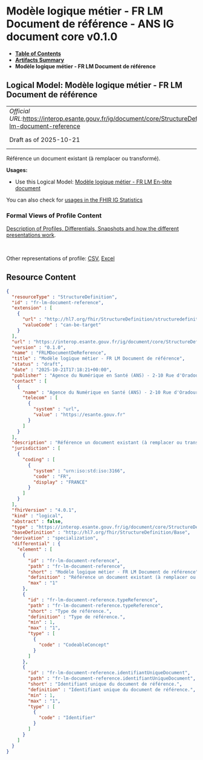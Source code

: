 # Modèle logique métier - FR LM Document de référence - ANS IG document core v0.1.0

* [**Table of Contents**](toc.md)
* [**Artifacts Summary**](artifacts.md)
* **Modèle logique métier - FR LM Document de référence**

## Logical Model: Modèle logique métier - FR LM Document de référence 

| | |
| :--- | :--- |
| *Official URL*:https://interop.esante.gouv.fr/ig/document/core/StructureDefinition/fr-lm-document-reference | *Version*:0.1.0 |
| Draft as of 2025-10-21 | *Computable Name*:FRLMDocumentDeReference |

 
Référence un document existant (à remplacer ou transformé). 

**Usages:**

* Use this Logical Model: [Modèle logique métier - FR LM En-tête document](StructureDefinition-fr-lm-entete-document.md)

You can also check for [usages in the FHIR IG Statistics](https://packages2.fhir.org/xig/ans.document.fr.core|current/StructureDefinition/fr-lm-document-reference)

### Formal Views of Profile Content

 [Description of Profiles, Differentials, Snapshots and how the different presentations work](http://build.fhir.org/ig/FHIR/ig-guidance/readingIgs.html#structure-definitions). 

 

Other representations of profile: [CSV](StructureDefinition-fr-lm-document-reference.csv), [Excel](StructureDefinition-fr-lm-document-reference.xlsx) 



## Resource Content

```json
{
  "resourceType" : "StructureDefinition",
  "id" : "fr-lm-document-reference",
  "extension" : [
    {
      "url" : "http://hl7.org/fhir/StructureDefinition/structuredefinition-type-characteristics",
      "valueCode" : "can-be-target"
    }
  ],
  "url" : "https://interop.esante.gouv.fr/ig/document/core/StructureDefinition/fr-lm-document-reference",
  "version" : "0.1.0",
  "name" : "FRLMDocumentDeReference",
  "title" : "Modèle logique métier - FR LM Document de référence",
  "status" : "draft",
  "date" : "2025-10-21T17:18:21+00:00",
  "publisher" : "Agence du Numérique en Santé (ANS) - 2-10 Rue d'Oradour-sur-Glane, 75015 Paris",
  "contact" : [
    {
      "name" : "Agence du Numérique en Santé (ANS) - 2-10 Rue d'Oradour-sur-Glane, 75015 Paris",
      "telecom" : [
        {
          "system" : "url",
          "value" : "https://esante.gouv.fr"
        }
      ]
    }
  ],
  "description" : "Référence un document existant (à remplacer ou transformé).",
  "jurisdiction" : [
    {
      "coding" : [
        {
          "system" : "urn:iso:std:iso:3166",
          "code" : "FR",
          "display" : "FRANCE"
        }
      ]
    }
  ],
  "fhirVersion" : "4.0.1",
  "kind" : "logical",
  "abstract" : false,
  "type" : "https://interop.esante.gouv.fr/ig/document/core/StructureDefinition/fr-lm-document-reference",
  "baseDefinition" : "http://hl7.org/fhir/StructureDefinition/Base",
  "derivation" : "specialization",
  "differential" : {
    "element" : [
      {
        "id" : "fr-lm-document-reference",
        "path" : "fr-lm-document-reference",
        "short" : "Modèle logique métier - FR LM Document de référence",
        "definition" : "Référence un document existant (à remplacer ou transformé).",
        "max" : "1"
      },
      {
        "id" : "fr-lm-document-reference.typeReference",
        "path" : "fr-lm-document-reference.typeReference",
        "short" : "Type de référence.",
        "definition" : "Type de référence.",
        "min" : 1,
        "max" : "1",
        "type" : [
          {
            "code" : "CodeableConcept"
          }
        ]
      },
      {
        "id" : "fr-lm-document-reference.identifiantUniqueDocument",
        "path" : "fr-lm-document-reference.identifiantUniqueDocument",
        "short" : "Identifiant unique du document de référence.",
        "definition" : "Identifiant unique du document de référence.",
        "min" : 1,
        "max" : "1",
        "type" : [
          {
            "code" : "Identifier"
          }
        ]
      }
    ]
  }
}

```
